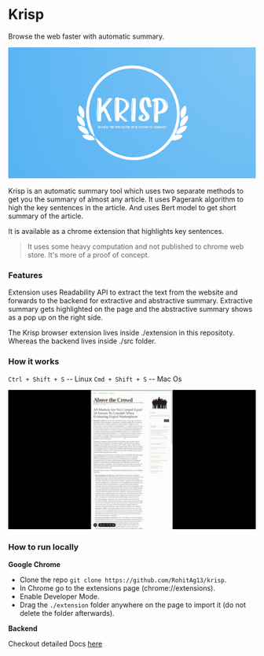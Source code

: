 # Krisp
Browse the web faster with automatic summary.

![Krisp banner](/public/krisp_logo.png)

Krisp is an automatic summary tool which uses two separate methods to get you the summary of almost any article.
It uses Pagerank algorithm to high the key sentences in the article. And uses Bert model to get short summary
of the article.

It is available as a chrome extension that highlights key sentences.
> It uses some heavy computation and not published to chrome web store. It's more of a proof of concept.

### Features

Extension uses Readability API to extract the text from the website and forwards to the backend for extractive and abstractive summary. Extractive summary gets highlighted on the page and the abstractive summary shows as a pop up on the right side.

The Krisp browser extension lives inside ./extension in this repositoty. Whereas the backend lives inside ./src folder.

### How it works

`Ctrl + Shift + S` -- Linux
`Cmd + Shift + S` -- Mac Os

![Krisp Workflow](/public/workflow.gif)

### How to run locally


**Google Chrome**

* Clone the repo `git clone https://github.com/RohitAg13/krisp`.
* In Chrome go to the extensions page (chrome://extensions).
* Enable Developer Mode.
* Drag the `./extension` folder anywhere on the page to import it (do not delete the folder afterwards).


**Backend**

Checkout detailed Docs [here](/src/README.md)
